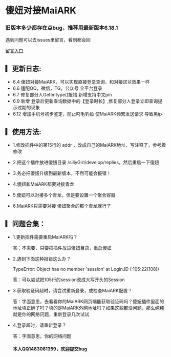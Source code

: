 # 傻妞对接MaiARK

  ### 旧版本多少都存在点bug，推荐用最新版本6.18.1
遇到问题可以去issues里留言，看到都会回

  [留言入口](https://github.com/zhacha222/sillyGirljs/issues/1)
  
## ▎更新日志:

* 6.4 傻妞对接MaiARK，可以实现直接登录查询，和对接诺兰效果一样 
* 6.6 适配QQ，微信，TG，公众号 全平台登录 
* 6.7 修复部分人GetImtype()报错 新增支持中文pin 
* 6.9 新增 登录后更新查询数据中的【登录时长】,修复部分人登录立即查询提示过期的现象
* 6.12 增加手机号初步鉴定，防止叼毛钓鱼 使MaiARK频繁发送请求 导致黑ip


## ▎使用方法:

* 1.修改插件中的第15行的 addr ，改成自己的MaiARK地址，写注释了，参考着修改

* 2.把这个插件放进傻妞目录 /sillyGirl/develop/replies，然后重启一下傻妞

* 3.务必把傻妞升级到最新版本，不然可能会报错！

* 4.傻妞和MaiARK都要对接青龙

* 5.傻妞可以对接多个青龙，但是要设置一个聚合容器

* 6.MaiARK只需要对接 傻妞聚合的那个青龙就行了

## ▎问题合集️：

* 1.更新插件需要重启MaiARK吗？

   答：不需要，只要把插件放进傻妞目录，重启傻妞

* 2.遇到下面这种报错这么办？

   TypeError: Object has no member 'session' at LoginJD (<eval>:105:22(108))

   答：可以尝试把105行的session改成大写开头的Session

* 3.获取验证码超时，请尝试重新登录，或检查MaiARK配置？

   答：字面意思，去看看你的MaiARK网页端能获取验证码吗？傻妞插件里面的地址填正确了吗？填的是MaiARK外网地址吗？如果这些都没问题，那么纯纯就是你的网络问题，重新登录几次试试


* 4.登录超时，请重新登录？
  
   答：字面意思，你的网络问题


   #### 本人QQ1483081359，欢迎提交bug
 
 
